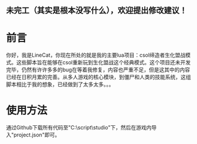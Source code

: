 ## 未完工（其实是根本没写什么），欢迎提出修改建议！


# 前言
你好，我是LineCat，你现在所处的就是我的主要lua项目：csol缔造者生化盟战模式。这些脚本旨在能够在csol重新玩到生化盟战这个经典模式。这个项目还未开发完毕，仍然有许许多多的bug在等着我修复，内容也严重不足，但是这其中的内容已经在日积月累的完善。从多人游戏的核心模块，到僵尸和人类的技能系统，这组脚本相比于我的想象，已经做到了太多太多。。。
# 使用方法
通过Github下载所有代码至"C:\script\studio"下，然后在游戏内导入"project.json"即可。
